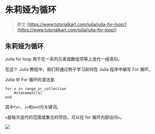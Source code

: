 # 朱莉娅为循环

> 原文:[https://www.tutorialkart.com/julia/julia-for-loop/](https://www.tutorialkart.com/julia/julia-for-loop/)

## 朱莉娅为循环

Julia for loop 用于在一系列元素或数组项等上迭代一组语句。

在这个 Julia 教程中，我们将通过例子学习如何在 Julia 程序中编写 For 循环。

Julia 中 For 循环的语法是

```
for x in range_or_collection
    #statement(s)
end
```

其中`for`、`in`和`end`为关键词。

`x`是每次迭代的范围或集合的项目。可以在 for 循环内部访问`x`。

[![](../Images/925da31b32d6bc3827932f6c8afb11bb.png)](https://www.tutorialkart.com/)